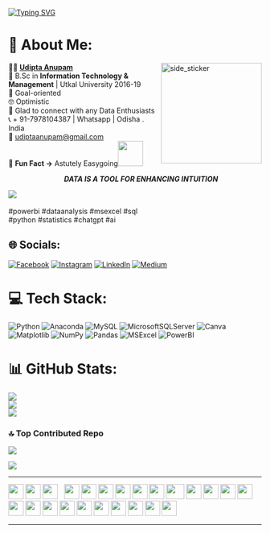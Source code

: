[![Typing SVG](https://readme-typing-svg.herokuapp.com?font=Architects+Daughter&size=30&color=F7AA94&lines=Hi+%F0%9F%91%8B+It's+Anupam;I'm+a+Data+Analyst)](https://git.io/typing-svg)

# 💫 About Me:
🧑‍💻  [**Udipta Anupam**](www.linkedin.com/in/udipta-anupam)<img align="right" width=200px height=200px alt="side_sticker" src="https://media1.giphy.com/media/Y9jnMrKtoulD3ugkJs/giphy.gif?cid=ecf05e478bixwex3msowdz6dsr57n7b0w32oj2wjtxu0vw99&ep=v1_gifs_related&rid=giphy.gif&ct=s" /><br>🥇  B.Sc in **Information Technology & Management** | Utkal University 2016-19<br>🎯  Goal-oriented<br>🤓  Optimistic<br>🤝 
 Glad to connect with any Data Enthusiasts<br>📞  + 91-7978104387 | Whatsapp | Odisha . India<br>📩   udiptaanupam@gmail.com <br>🧫  **Fun Fact ->** Astutely Easygoing<img src="https://media.giphy.com/media/qjqUcgIyRjsl2/giphy.gif" width="50" />
 
 
 ***<ul align="center">DATA IS A TOOL FOR ENHANCING INTUITION</ul>***<img src="https://user-images.githubusercontent.com/73097560/115834477-dbab4500-a447-11eb-908a-139a6edaec5c.gif">
 <br><br>#powerbi #dataanalysis #msexcel #sql<br>#python #statistics #chatgpt #ai 




## 🌐 Socials:
[![Facebook](https://img.shields.io/badge/Facebook-%231877F2.svg?logo=Facebook&logoColor=white)](https://facebook.com/udipta.anupam.12) [![Instagram](https://img.shields.io/badge/Instagram-%23E4405F.svg?logo=Instagram&logoColor=white)](https://instagram.com/anup_udi) [![LinkedIn](https://img.shields.io/badge/LinkedIn-%230077B5.svg?logo=linkedin&logoColor=white)](https://linkedin.com/in/udipta-anupam) [![Medium](https://img.shields.io/badge/Medium-12100E?logo=medium&logoColor=white)](https://medium.com/@@udiptaanupam) 

# 💻 Tech Stack:
![Python](https://img.shields.io/badge/python-3670A0?style=for-the-badge&logo=python&logoColor=ffdd54) ![Anaconda](https://img.shields.io/badge/Anaconda-%2344A833.svg?style=for-the-badge&logo=anaconda&logoColor=white) ![MySQL](https://img.shields.io/badge/mysql-%2300000f.svg?style=for-the-badge&logo=mysql&logoColor=white) ![MicrosoftSQLServer](https://img.shields.io/badge/Microsoft%20SQL%20Server-CC2927?style=for-the-badge&logo=microsoft%20sql%20server&logoColor=white) ![Canva](https://img.shields.io/badge/Canva-%2300C4CC.svg?style=for-the-badge&logo=Canva&logoColor=white) ![Matplotlib](https://img.shields.io/badge/Matplotlib-%23ffffff.svg?style=for-the-badge&logo=Matplotlib&logoColor=black) ![NumPy](https://img.shields.io/badge/numpy-%23013243.svg?style=for-the-badge&logo=numpy&logoColor=white) ![Pandas](https://img.shields.io/badge/pandas-%23150458.svg?style=for-the-badge&logo=pandas&logoColor=white) ![MSExcel](https://img.shields.io/badge/-Microsoft%20Excel-217346?logo=microsoftexcel&logoColor=white&style=for-the-badge) ![PowerBI](https://img.shields.io/badge/-Power%20BI-F2C811?logo=powerbi&logoColor=white&style=for-the-badge) 

# 📊 GitHub Stats:
![](https://github-readme-stats.vercel.app/api?username=udipta14&theme=radical&hide_border=false&include_all_commits=false&count_private=false)<br/>
![](https://github-readme-streak-stats.herokuapp.com/?user=udipta14&theme=radical&hide_border=false)<br/>
![](https://github-readme-stats.vercel.app/api/top-langs/?username=udipta14&theme=radical&hide_border=false&include_all_commits=false&count_private=false&layout=compact)


### 🔝 Top Contributed Repo
![](https://github-contributor-stats.vercel.app/api?username=udipta14&limit=5&theme=dark&combine_all_yearly_contributions=true)

[![](https://visitcount.itsvg.in/api?id=udipta14&icon=1&color=2)](https://visitcount.itsvg.in)
<hr>
<div>
    <img src="https://cultofthepartyparrot.com/parrots/hd/githubparrot.gif" width="30" height="30"/>
    <img src="https://cultofthepartyparrot.com/flags/hd/indiaparrot.gif" width="30" height="30"/>
    <img src="https://cultofthepartyparrot.com/parrots/asyncparrot.gif" width="30" height="30"/>
    <img src="https://cultofthepartyparrot.com/parrots/exceptionallyfastparrot.gif" width="5" height="30"/>
    <img src="https://cultofthepartyparrot.com/parrots/hd/60fpsparrot.gif" width="30" height="30"/>
    <img src="https://cultofthepartyparrot.com/parrots/hd/jumpingparrot.gif" width="30" height="30"/>
    <img src="https://cultofthepartyparrot.com/parrots/hd/opensourceparrot.gif" width="30" height="30"/>
    <img src="https://cultofthepartyparrot.com/parrots/hd/dealwithitnowparrot.gif" width="30" height="30"/>
    <img src="https://cultofthepartyparrot.com/parrots/hd/hypnoparrotlight.gif" width="30" height="30"/>
    <img src="https://cultofthepartyparrot.com/parrots/databaseparrot.gif" width="30" height="30"/>
    <img src="https://cultofthepartyparrot.com/parrots/fixparrot.gif" width="36" height="30"/>
    <img src="https://cultofthepartyparrot.com/parrots/hd/laptop_parrot.gif" width="30" height="30"/>
    <img src="https://cultofthepartyparrot.com/parrots/hd/spinningparrot.gif" width="30" height="30"/>
    <img src="https://cultofthepartyparrot.com/parrots/hd/levitationparrot.gif" width="30" height="30"/>
    <img src="https://cultofthepartyparrot.com/parrots/hd/meldparrot.gif" width="30" height="30"/>
    <img src="https://cultofthepartyparrot.com/parrots/slomoparrot.gif" width="30" height="30"/>
    <img src="https://cultofthepartyparrot.com/parrots/hd/moonwalkingparrot.gif" width="30" height="30"/>
    <img src="https://cultofthepartyparrot.com/parrots/hd/stableparrot.gif" width="30" height="30"/>
    <img src="https://cultofthepartyparrot.com/parrots/hd/scienceparrot.gif" width="30" height="30"/>
    <img src="https://cultofthepartyparrot.com/parrots/hd/pirateparrot.gif" width="30" height="30"/>
    <img src="https://cultofthepartyparrot.com/parrots/hd/footballparrot.gif" width="30" height="30"/>
    <img src="https://cultofthepartyparrot.com/parrots/hd/illuminatiparrot.gif" width="30" height="30"/>
    <img src="https://cultofthepartyparrot.com/parrots/hd/hypnoparrotdark.gif" width="30" height="30"/>
    <img src="https://cultofthepartyparrot.com/parrots/hd/mustacheparrot.gif" width="30" height="30"/>
    <img src="https://cultofthepartyparrot.com/parrots/hd/githubparrot.gif" width="30" height="30"/>
  
</div>
<hr>



